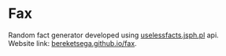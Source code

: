 # Fax
Random fact generator developed using [uselessfacts.jsph.pl](https://uselessfacts.jsph.pl) api. <br>
Website link: [bereketsega.github.io/fax](https://bereketsega.github.io/fax/).